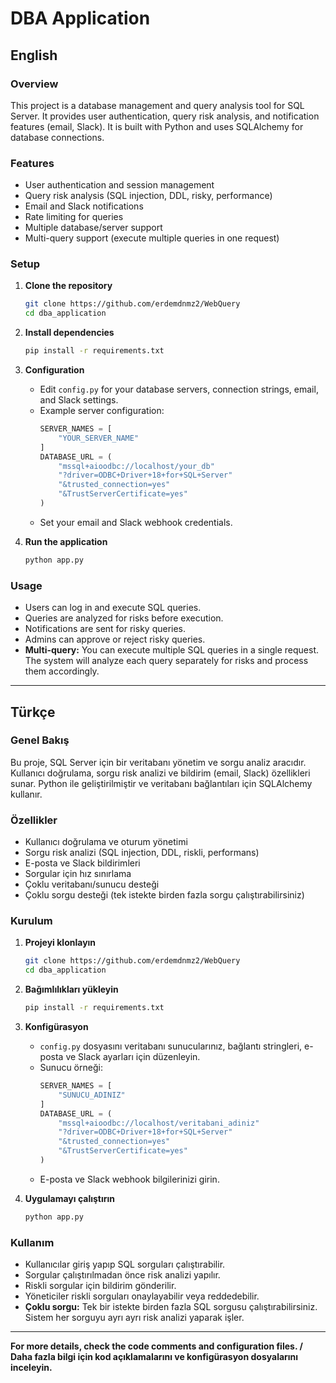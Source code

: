 # DBA Application

## English

### Overview
This project is a database management and query analysis tool for SQL Server. It provides user authentication, query risk analysis, and notification features (email, Slack). It is built with Python and uses SQLAlchemy for database connections.

### Features
- User authentication and session management
- Query risk analysis (SQL injection, DDL, risky, performance)
- Email and Slack notifications
- Rate limiting for queries
- Multiple database/server support
- Multi-query support (execute multiple queries in one request)

### Setup

1. **Clone the repository**
   ```bash
   git clone https://github.com/erdemdnmz2/WebQuery
   cd dba_application
   ```

2. **Install dependencies**
   ```bash
   pip install -r requirements.txt
   ```

3. **Configuration**
   - Edit `config.py` for your database servers, connection strings, email, and Slack settings.
   - Example server configuration:
     ```python
     SERVER_NAMES = [
         "YOUR_SERVER_NAME"
     ]
     DATABASE_URL = (
         "mssql+aioodbc://localhost/your_db"
         "?driver=ODBC+Driver+18+for+SQL+Server"
         "&trusted_connection=yes"
         "&TrustServerCertificate=yes"
     )
     ```
   - Set your email and Slack webhook credentials.

4. **Run the application**
   ```bash
   python app.py
   ```

### Usage

- Users can log in and execute SQL queries.
- Queries are analyzed for risks before execution.
- Notifications are sent for risky queries.
- Admins can approve or reject risky queries.
- **Multi-query:** You can execute multiple SQL queries in a single request. The system will analyze each query separately for risks and process them accordingly.

---

## Türkçe

### Genel Bakış
Bu proje, SQL Server için bir veritabanı yönetim ve sorgu analiz aracıdır. Kullanıcı doğrulama, sorgu risk analizi ve bildirim (email, Slack) özellikleri sunar. Python ile geliştirilmiştir ve veritabanı bağlantıları için SQLAlchemy kullanır.

### Özellikler
- Kullanıcı doğrulama ve oturum yönetimi
- Sorgu risk analizi (SQL injection, DDL, riskli, performans)
- E-posta ve Slack bildirimleri
- Sorgular için hız sınırlama
- Çoklu veritabanı/sunucu desteği
- Çoklu sorgu desteği (tek istekte birden fazla sorgu çalıştırabilirsiniz)

### Kurulum

1. **Projeyi klonlayın**
   ```bash
   git clone https://github.com/erdemdnmz2/WebQuery
   cd dba_application
   ```

2. **Bağımlılıkları yükleyin**
   ```bash
   pip install -r requirements.txt
   ```

3. **Konfigürasyon**
   - `config.py` dosyasını veritabanı sunucularınız, bağlantı stringleri, e-posta ve Slack ayarları için düzenleyin.
   - Sunucu örneği:
     ```python
     SERVER_NAMES = [
         "SUNUCU_ADINIZ"
     ]
     DATABASE_URL = (
         "mssql+aioodbc://localhost/veritabani_adiniz"
         "?driver=ODBC+Driver+18+for+SQL+Server"
         "&trusted_connection=yes"
         "&TrustServerCertificate=yes"
     )
     ```
   - E-posta ve Slack webhook bilgilerinizi girin.

4. **Uygulamayı çalıştırın**
   ```bash
   python app.py
   ```

### Kullanım

- Kullanıcılar giriş yapıp SQL sorguları çalıştırabilir.
- Sorgular çalıştırılmadan önce risk analizi yapılır.
- Riskli sorgular için bildirim gönderilir.
- Yöneticiler riskli sorguları onaylayabilir veya reddedebilir.
- **Çoklu sorgu:** Tek bir istekte birden fazla SQL sorgusu çalıştırabilirsiniz. Sistem her sorguyu ayrı ayrı risk analizi yaparak işler.

---

**For more details, check the code comments and configuration files. / Daha fazla bilgi için kod açıklamalarını ve konfigürasyon dosyalarını inceleyin.**
